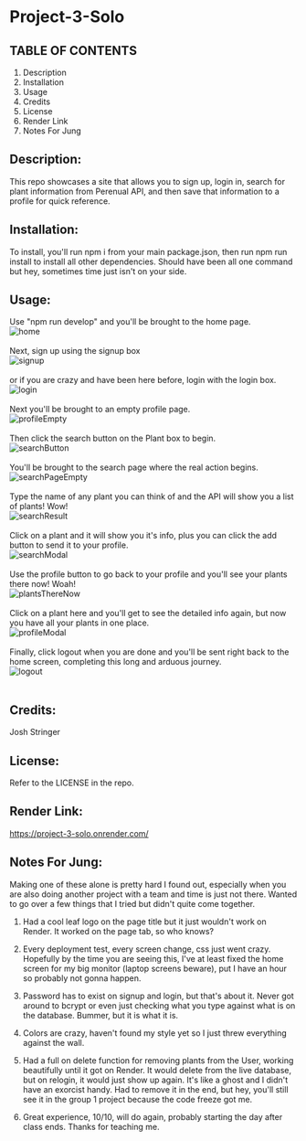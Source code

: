 # Project-3-Solo

## TABLE OF CONTENTS

1. Description
2. Installation
3. Usage
4. Credits
5. License
6. Render Link
7. Notes For Jung

## Description:

This repo showcases a site that allows you to sign up, login in, search for plant information from Perenual API, and then save that information to a profile for quick reference.

## Installation:

To install, you'll run npm i from your main package.json, then run npm run install to install all other dependencies. Should have been all one command but hey, sometimes time just isn't on your side.

## Usage:

Use "npm run develop" and you'll be brought to the home page.<br>
![home](image.png)<br><br>
Next, sign up using the signup box<br>
![signup](image-1.png)<br><br>
or if you are crazy and have been here before, login with the login box.<br>
![login](image-2.png)<br><br>
Next you'll be brought to an empty profile page.<br>
![profileEmpty](image-3.png)<br><br>
Then click the search button on the Plant box to begin.<br>
![searchButton](image-4.png)<br><br>
You'll be brought to the search page where the real action begins.<br>
![searchPageEmpty](image-5.png)<br><br>
Type the name of any plant you can think of and the API will show you a list of plants! Wow!<br>
![searchResult](image-6.png)<br><br>
Click on a plant and it will show you it's info, plus you can click the add button to send it to your profile.<br>
![searchModal](image-7.png)<br><br>
Use the profile button to go back to your profile and you'll see your plants there now! Woah!<br>
![plantsThereNow](image-8.png)<br><br>
Click on a plant here and you'll get to see the detailed info again, but now you have all your plants in one place.<br>
![profileModal](image-9.png)<br><br>
Finally, click logout when you are done and you'll be sent right back to the home screen, completing this long and arduous journey.<br>
![logout](image-10.png)<br><br>

## Credits:

Josh Stringer

## License:

Refer to the LICENSE in the repo.

## Render Link:

https://project-3-solo.onrender.com/

## Notes For Jung:

Making one of these alone is pretty hard I found out, especially when you are also doing another project with a team and time is just not there. Wanted to go over a few things that I tried but didn't quite come together.

1. Had a cool leaf logo on the page title but it just wouldn't work on Render. It worked on the page tab, so who knows?
2. Every deployment test, every screen change, css just went crazy. Hopefully by the time you are seeing this, I've at least fixed the home screen for my big monitor (laptop screens beware), put I have an hour so probably not gonna happen.
3. Password has to exist on signup and login, but that's about it. Never got around to bcrypt or even just checking what you type against what is on the database. Bummer, but it is what it is.
4. Colors are crazy, haven't found my style yet so I just threw everything against the wall.
5. Had a full on delete function for removing plants from the User, working beautifully until it got on Render. It would delete from the live database, but on relogin, it would just show up again. It's like a ghost and I didn't have an exorcist handy. Had to remove it in the end, but hey, you'll still see it in the group 1 project because the code freeze got me.

6. Great experience, 10/10, will do again, probably starting the day after class ends. Thanks for teaching me.
